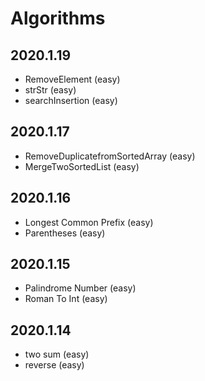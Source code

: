 # Algorithms

## 2020.1.19
   * RemoveElement (easy)
   * strStr (easy)
   * searchInsertion (easy)

## 2020.1.17
   * RemoveDuplicatefromSortedArray (easy)
   * MergeTwoSortedList (easy)

## 2020.1.16
  * Longest Common Prefix (easy)
  * Parentheses (easy)

## 2020.1.15
  * Palindrome Number (easy)
  * Roman To Int (easy)

## 2020.1.14
  * two sum (easy)
  * reverse (easy)
